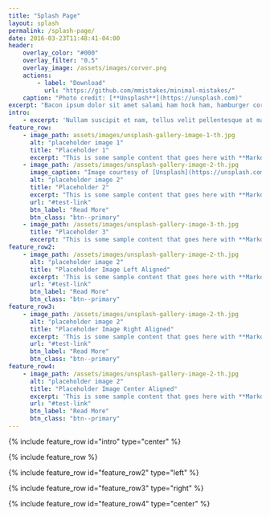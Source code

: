 ```yaml
---
title: "Splash Page"
layout: splash
permalink: /splash-page/
date: 2016-03-23T11:48:41-04:00
header:
    overlay_color: "#000"
    overlay_filter: "0.5"
    overlay_image: /assets/images/corver.png
    actions:
        - label: "Download"
          url: "https://github.com/mmistakes/minimal-mistakes/"
    caption: "Photo credit: [**Unsplash**](https://unsplash.com)"
excerpt: "Bacon ipsum dolor sit amet salami ham hock ham, hamburger corned beef short ribs kielbasa biltong t-bone drumstick tri-tip tail sirloin pork chop."
intro:
    - excerpt: 'Nullam suscipit et nam, tellus velit pellentesque at malesuada, enim eaque. Quis nulla, netus tempor in diam gravida tincidunt, *proin faucibus* voluptate felis id sollicitudin. Centered with `type="center"`'
feature_row:
    - image_path: assets/images/unsplash-gallery-image-1-th.jpg
      alt: "placeholder image 1"
      title: "Placeholder 1"
      excerpt: "This is some sample content that goes here with **Markdown** formatting."
    - image_path: /assets/images/unsplash-gallery-image-2-th.jpg
      image_caption: "Image courtesy of [Unsplash](https://unsplash.com/)"
      alt: "placeholder image 2"
      title: "Placeholder 2"
      excerpt: "This is some sample content that goes here with **Markdown** formatting."
      url: "#test-link"
      btn_label: "Read More"
      btn_class: "btn--primary"
    - image_path: /assets/images/unsplash-gallery-image-3-th.jpg
      title: "Placeholder 3"
      excerpt: "This is some sample content that goes here with **Markdown** formatting."
feature_row2:
    - image_path: /assets/images/unsplash-gallery-image-2-th.jpg
      alt: "placeholder image 2"
      title: "Placeholder Image Left Aligned"
      excerpt: 'This is some sample content that goes here with **Markdown** formatting. Left aligned with `type="left"`'
      url: "#test-link"
      btn_label: "Read More"
      btn_class: "btn--primary"
feature_row3:
    - image_path: /assets/images/unsplash-gallery-image-2-th.jpg
      alt: "placeholder image 2"
      title: "Placeholder Image Right Aligned"
      excerpt: 'This is some sample content that goes here with **Markdown** formatting. Right aligned with `type="right"`'
      url: "#test-link"
      btn_label: "Read More"
      btn_class: "btn--primary"
feature_row4:
    - image_path: /assets/images/unsplash-gallery-image-2-th.jpg
      alt: "placeholder image 2"
      title: "Placeholder Image Center Aligned"
      excerpt: 'This is some sample content that goes here with **Markdown** formatting. Centered with `type="center"`'
      url: "#test-link"
      btn_label: "Read More"
      btn_class: "btn--primary"
---
```


{% include feature_row id="intro" type="center" %}

{% include feature_row %}

{% include feature_row id="feature_row2" type="left" %}

{% include feature_row id="feature_row3" type="right" %}

{% include feature_row id="feature_row4" type="center" %}
